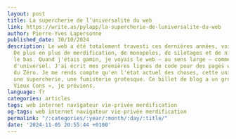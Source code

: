 ```yaml
---
layout: post
title: La supercherie de l’universalité du web
link: https://write.as/pylapp/la-supercherie-de-luniversalite-du-web
author: Pierre-Yves Lapersonne
published_date: 30/10/2024
description: Le web a été totalement travesti ces dernières années, voire décennies.
  De plus en plus de merdification, de monopoles, de silotages et de nivellement par
  le bas. Quand j'étais gamin, je voyais le web – au sens large – comme quelque chose
  d'universel. J'ai écrit mes premières lignes de code pour des pages web via le Site
  du Zéro. Je me rends compte qu'en l'état actuel des choses, cette universalité est
  une supercherie, une fumisterie grotesque. Ce billet de blog a un gros côté « Team
  Vieux Cons », je préviens.
language: fr
categories: articles
tags: web internet navigateur vie-privée merdification
og-tags: web internet navigateur vie-privée merdification
permalink: "/:categories/:year/:month/:day/:title/"
date: '2024-11-05 20:55:44 +0100'
---
```

